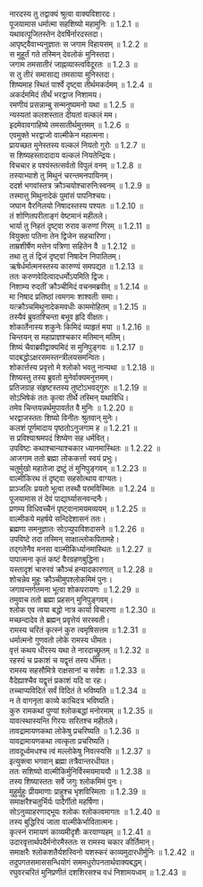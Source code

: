 

  
नारदस्य तु तद्वाक्यं श्रुत्वा वाक्यविशारदः।  
पूजयामास धर्मात्मा सहशिष्यो महामुनिः ॥ 1.2.1 ॥   
यथावत्पूजितस्तेन देवर्षिर्नारदस्तदा।  
आपृष्ट्वैवाभ्यनुज्ञातः स जगाम विहायसम् ॥ 1.2.2 ॥   
स मुहूर्तं गते तस्मिन् देवलोकं मुनिस्तदा।  
जगाम तमसातीरं जाह्नव्यास्त्वविदूरतः ॥ 1.2.3 ॥   
स तु तीरं समासाद्य तमसाया मुनिस्तदा।  
शिष्यमाह स्थितं पार्श्वे दृष्ट्वा तीर्थमकर्दमम् ॥ 1.2.4 ॥   
अकर्दममिदं तीर्थं भरद्वाज निशामय।  
रमणीयं प्रसन्नाम्बु सन्मनुष्यमनो यथा ॥ 1.2.5 ॥   
न्यस्यतां कलशस्तात दीयतां वल्कलं मम।  
इदमेवावगाहिष्ये तमसातीर्थमुत्तमम् ॥ 1.2.6 ॥   
एवमुक्ते भरद्वाजो वाल्मीकेन महात्मना।  
प्रायच्छत मुनेस्तस्य वल्कलं नियतो गुरोः ॥ 1.2.7 ॥   
स शिष्यहस्तादादाय वल्कलं नियतेन्द्रियः।  
विचचार ह पश्यंस्तत्सर्वतो विपुलं वनम् ॥ 1.2.8 ॥   
तस्याभ्याशे तु मिथुनं चरन्तमनपायिनम्।  
ददर्श भगवांस्तत्र क्रौञ्चयोश्चारुनिःस्वनम् ॥ 1.2.9 ॥   
तस्मात्तु मिथुनादेकं पुमांसं पापनिश्चयः।  
जघान वैरनिलयो निषादस्तस्य पश्यतः ॥ 1.2.10 ॥   
तं शोणितपरीताङ्गं वेष्टमानं महीतले।  
भार्या तु निहतं दृष्ट्वा रुराव करुणां गिरम् ॥ 1.2.11 ॥   
वियुक्ता पतिना तेन द्विजेन सहचारिणा।  
ताम्रशीर्षेण मत्तेन पत्रिणा सहितेन वै ॥ 1.2.12 ॥   
तथा तु तं द्विजं दृष्ट्वां निषादेन निपातितम्।  
ऋषेर्धर्मात्मनस्तस्य कारुण्यं समपद्यत ॥ 1.2.13 ॥   
ततः करुणवेदित्वादधर्मोऽयमिति द्विजः।  
निशाम्य रुदतीं क्रौञ्चीमिदं वचनमब्रवीत् ॥ 1.2.14 ॥   
मा निषाद प्रतिष्ठां त्वमगमः शाश्वतीः समाः।  
यत्क्रौञ्चमिथुनादेकमवधीः काममोहितम् ॥ 1.2.15 ॥   
तस्यैवं ब्रुवतश्चिन्ता बभूव हृदि वीक्षतः।  
शोकार्तेनास्य शकुनेः किमिदं व्याहृतं मया ॥ 1.2.16 ॥   
चिन्तयन् स महाप्राज्ञश्चकार मतिमान् मतिम्।  
शिष्यं चैवाब्रवीद्वाक्यमिदं स मुनिपुङ्गवः ॥ 1.2.17 ॥   
पादबद्धोऽक्षरसमस्तन्त्रीलयसमन्वितः।  
शोकार्त्तस्य प्रवृत्तो मे श्लोको भवतु नान्यथा ॥ 1.2.18 ॥   
शिष्यस्तु तस्य ब्रुवतो मुनेर्वाक्यमनुत्तमम्।  
प्रतिजग्राह संहृष्टस्तस्य तुष्टोऽभवद्गुरुः ॥ 1.2.19 ॥   
सोऽभिषेकं ततः कृत्वा तीर्थे तस्मिन् यथाविधि।  
तमेव चिन्तयन्नर्थमुपावर्तत वै मुनिः ॥ 1.2.20 ॥   
भरद्वाजस्ततः शिष्यो विनीतः श्रुतवान् मुनेः।  
कलशं पूर्णमादाय पृष्ठतोऽनुजगाम ह ॥ 1.2.21 ॥   
स प्रविश्याश्रमपदं शिष्येण सह धर्मवित्।  
उपविष्टः कथाश्चान्याश्चकार ध्यानमास्थितः ॥ 1.2.22 ॥   
आजगाम ततो ब्रह्मा लोककर्त्ता स्वयं प्रभुः।  
चतुर्मुखो महातेजा द्रष्टुं तं मुनिपुङ्गवम् ॥ 1.2.23 ॥   
वाल्मीकिरथ तं दृष्ट्वा सहसोत्थाय वाग्यतः।  
प्राञ्जलिः प्रयतो भूत्वा तस्थौ परमविस्मितः ॥ 1.2.24 ॥   
पूजयामास तं देवं पाद्यार्घ्यासनवन्दनैः।  
प्रणम्य विधिवच्चैनं पृष्ट्वानामयमव्ययम् ॥ 1.2.25 ॥   
वाल्मीकये महर्षये सन्दिदेशासनं ततः।  
ब्रह्मणा समनुज्ञातः सोऽप्युपाविशदासने ॥ 1.2.26 ॥   
उपविष्टे तदा तस्मिन् साक्षाल्लोकपितामहे।  
तद्गतेनैव मनसा वाल्मीकिर्ध्यानमास्थितः ॥ 1.2.27 ॥   
पापात्मना कृतं कष्टं वैरग्रहणबुद्धिना।  
यस्तादृशं चारुरवं क्रौञ्चं हन्यादकारणात् ॥ 1.2.28 ॥   
शोचन्नेव मुहुः क्रौञ्चीमुपश्लोकमिमं पुनः।  
जगावन्तर्गतमना भूत्वा शोकपरायणः ॥ 1.2.29 ॥   
तमुवाच ततो ब्रह्मा प्रहसन् मुनिपुङ्गवम्।  
श्लोक एव त्वया बद्धो नात्र कार्या विचारणा ॥ 1.2.30 ॥   
मच्छन्दादेव ते ब्रह्मन् प्रवृत्तेयं सरस्वती।  
रामस्य चरितं कृत्स्नं कुरु त्वमृषिसत्तम ॥ 1.2.31 ॥   
धर्मात्मनो गुणवतो लोके रामस्य धीमतः।  
वृत्तं कथय धीरस्य यथा ते नारदाच्छ्रुतम् ॥ 1.2.32 ॥   
रहस्यं च प्रकाशं च यद्वृत्तं तस्य धीमतः।  
रामस्य सहसौमित्रे राक्षसानां च सर्वशः ॥ 1.2.33 ॥   
वैदेह्याश्चैव यद्वृत्तं प्रकाशं यदि वा रहः।  
तच्चाप्यविदितं सर्वं विदितं ते भविष्यति ॥ 1.2.34 ॥   
न ते वागनृता काव्ये काचिदत्र भविष्यति।  
कुरु रामकथां पुण्यां श्लोकबद्धां मनोरमाम् ॥ 1.2.35 ॥   
यावत्स्थास्यन्ति गिरयः सरितश्च महीतले।  
तावद्रामायणकथा लोकेषु प्रचरिष्यति ॥ 1.2.36 ॥   
यावद्रामायणकथा त्वत्कृता प्रचरिष्यति।  
तावदूर्ध्वमधश्च त्वं मल्लोकेषु निवत्स्यसि ॥ 1.2.37 ॥   
इत्युक्त्वा भगवान् ब्रह्मा तत्रैवान्तरधीयत।  
ततः सशिष्यो वाल्मीकिर्मुनिर्विस्मयमाययौ ॥ 1.2.38 ॥   
तस्य शिष्यास्ततः सर्वे जगुः श्लोकमिमं पुनः।  
मुहुर्मुहुः प्रीयमाणाः प्राहुश्च भृशविस्मिताः ॥ 1.2.39 ॥   
समाक्षरैश्चतुर्भिर्यः पादैर्गीतो महर्षिणा।  
सोऽनुव्याहरणाद्भूयः श्लोकः श्लोकत्वमागतः ॥ 1.2.40 ॥   
तस्य बुद्धिरियं जाता वाल्मीकेर्भावितात्मनः।  
कृत्स्नं रामायणं काव्यमीदृशैः करवाण्यहम् ॥ 1.2.41 ॥   
उदारवृत्तार्थपदैर्मनोरमैस्ततः स रामस्य चकार कीर्तिमान्।  
समाक्षरैः श्लोकशतैर्यशस्विनो यशस्करं काव्यमुदारधीर्मुनिः ॥ 1.2.42 ॥   
तदुपगतसमाससन्धियोगं सममधुरोपनतार्थवाक्यबद्धम्।  
रघुवरचरितं मुनिप्रणीतं दशशिरसश्च वधं निशामयध्वम् ॥ 1.2.43 ॥   
